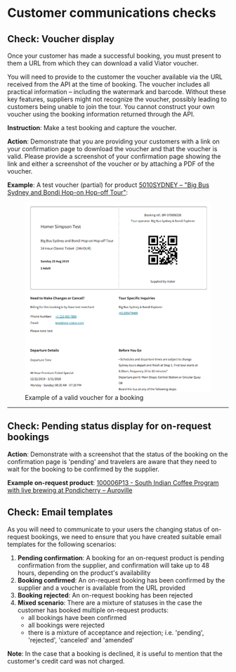 # Customer communications checks

## Check: Voucher display

Once your customer has made a successful booking, you must present to them a URL from which they can download a valid Viator voucher. 

You will need to provide to the customer the voucher available via the URL  received from the API at the time of booking. The voucher includes all practical information – including the watermark and barcode. Without these key features, suppliers might not recognize the voucher, possibly leading to customers being unable to join the tour. You cannot construct your own voucher using the booking information returned through the API.

**Instruction**: Make a test booking and capture the voucher.

**Action**: Demonstrate that you are providing your customers with a link on your confirmation page to download the voucher and that the voucher is valid. Please provide a screenshot of your confirmation page showing the link and either a screenshot of the voucher or by attaching a PDF of the voucher.

**Example**: A test voucher (partial) for product [5010SYDNEY – "Big Bus Sydney and Bondi Hop-on Hop-off Tour"](https://www.viator.com/tours/Sydney/Sydney-and-Bondi-Hop-on-Hop-off-Tour/d357-5010SYDNEY):

<figure>
    <img src="../../images/site-certification/check-voucher.png" alt="example voucher"/>
    <figcaption>Example of a valid voucher for a booking</figcaption>
</figure>

<hr />

## Check: Pending status display for on-request bookings

**Action**: Demonstrate with a screenshot that the status of the booking on the confirmation page is 'pending' and travelers are aware that they need to wait for the booking to be confirmed by the supplier.

**Example on-request product**: [100006P13 - South Indian Coffee Program with live brewing at Pondicherry – Auroville](https://www.viator.com/tours/Pondicherry/South-Indian-Coffee-Program-with-live-brewing-at-Pondicherry-Auroville/d22690-100006P13)


## Check: Email templates

As you will need to communicate to your users the changing status of on-request bookings, we need to ensure that you have created suitable email templates for the following scenarios:

1. **Pending confirmation**: A booking for an on-request product is pending confirmation from the supplier, and confirmation will take up to 48 hours, depending on the product's availability
2. **Booking confirmed**: An on-request booking has been confirmed by the supplier and a voucher is available from the URL provided
3. **Booking rejected**: An on-request booking has been rejected
4. **Mixed scenario**: There are a mixture of statuses in the case the customer has booked multiple on-request products:
    - all bookings have been confirmed
    - all bookings were rejected
    - there is a mixture of acceptance and rejection; i.e. 'pending', 'rejected', 'canceled' and 'amended'

**Note**: In the case that a booking is declined, it is useful to mention that the customer's credit card was not charged.
